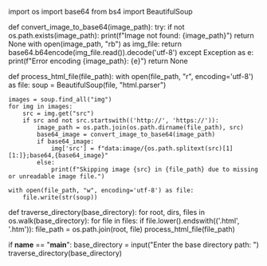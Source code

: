 import os
import base64
from bs4 import BeautifulSoup

def convert_image_to_base64(image_path):
    try:
        if not os.path.exists(image_path):
            print(f"Image not found: {image_path}")
            return None
        with open(image_path, "rb") as img_file:
            return base64.b64encode(img_file.read()).decode('utf-8')
    except Exception as e:
        print(f"Error encoding {image_path}: {e}")
        return None

def process_html_file(file_path):
    with open(file_path, "r", encoding='utf-8') as file:
        soup = BeautifulSoup(file, "html.parser")

    images = soup.find_all("img")
    for img in images:
        src = img.get("src")
        if src and not src.startswith(('http://', 'https://')):
            image_path = os.path.join(os.path.dirname(file_path), src)
            base64_image = convert_image_to_base64(image_path)
            if base64_image:
                img['src'] = f"data:image/{os.path.splitext(src)[1][1:]};base64,{base64_image}"
            else:
                print(f"Skipping image {src} in {file_path} due to missing or unreadable image file.")

    with open(file_path, "w", encoding='utf-8') as file:
        file.write(str(soup))

def traverse_directory(base_directory):
    for root, dirs, files in os.walk(base_directory):
        for file in files:
            if file.lower().endswith(('.html', '.htm')):
                file_path = os.path.join(root, file)
                process_html_file(file_path)

if __name__ == "__main__":
    base_directory = input("Enter the base directory path: ")
    traverse_directory(base_directory)